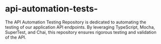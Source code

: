 # api-automation-tests-
The API Automation Testing Repository is dedicated to automating the testing of our application API endpoints. By leveraging TypeScript, Mocha, SuperTest, and Chai, this repository ensures rigorous testing and validation of the API.
